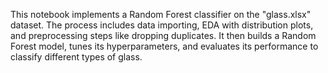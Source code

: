 This notebook implements a Random Forest classifier on the "glass.xlsx" dataset. The process includes data importing, EDA with distribution plots, and preprocessing steps like dropping duplicates. It then builds a Random Forest model, tunes its hyperparameters, and evaluates its performance to classify different types of glass.
